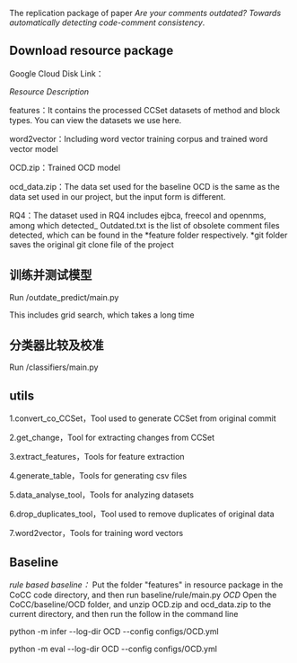 The replication package of paper _Are your comments outdated? Towards automatically detecting code-comment consistency_.
## Download resource package
Google Cloud Disk Link：

*Resource Description*

features：It contains the processed CCSet datasets of method and block types. You can view the datasets we use here.

word2vector：Including word vector training corpus and trained word vector model

OCD.zip：Trained OCD model

ocd_data.zip：The data set used for the baseline OCD is the same as the data set used in our project, but the input form is different.

RQ4：The dataset used in RQ4 includes ejbca, freecol and opennms, among which detected_ Outdated.txt is the list of obsolete comment files detected, which can be found in the *feature folder respectively.  *git folder saves the original git clone file of the project
## 训练并测试模型
Run /outdate_predict/main.py

This includes grid search, which takes a long time
## 分类器比较及校准
Run /classifiers/main.py
## utils
1.convert_co_CCSet，Tool used to generate CCSet from original commit

2.get_change，Tool for extracting changes from CCSet

3.extract_features，Tools for feature extraction

4.generate_table，Tools for generating csv files

5.data_analyse_tool，Tools for analyzing datasets

6.drop_duplicates_tool，Tool used to remove duplicates of original data

7.word2vector，Tools for training word vectors
## Baseline
*rule based baseline：*
Put the folder "features" in resource package in the CoCC code directory, and then run baseline/rule/main.py
*OCD*
Open the CoCC/baseline/OCD folder, and unzip OCD.zip and ocd_data.zip to the current directory, and then run the follow in the command line

python -m infer --log-dir OCD --config configs/OCD.yml

python -m eval --log-dir OCD --config configs/OCD.yml
